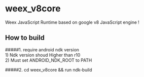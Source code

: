 # weex_v8core
 Weex JavaScript Runtime based on  google v8 JavaScript engine !
 
## How to build
#####1. require android ndk version   
        1) Ndk version shoud Higher than r10  
        2) Must set  ANDROID_NDK_ROOT to PATH
     
#####2. cd weex_v8core && run ndk-build     
